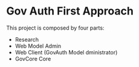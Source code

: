 # Gov Auth First Approach

This project is composed by four parts:

- Research
- Web Model Admin
- Web Client (GovAuth Model dministrator)
- GovCore Core
